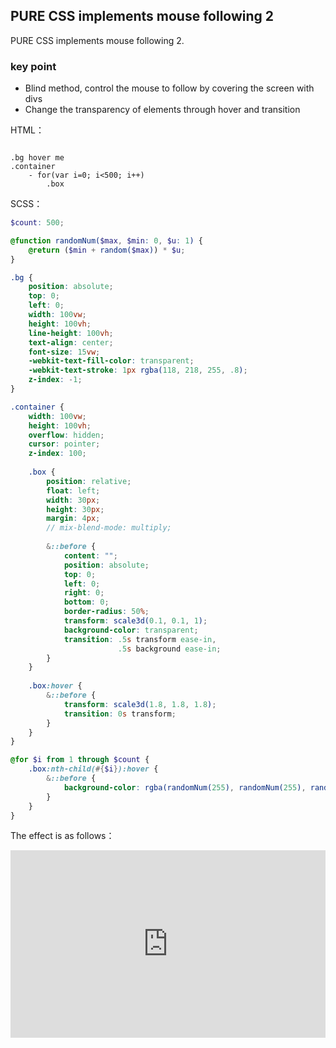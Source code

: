## PURE CSS implements mouse following 2

PURE CSS implements mouse following 2.

### key point

+ Blind method, control the mouse to follow by covering the screen with divs
+ Change the transparency of elements through hover and transition


HTML：

```pug

.bg hover me
.container
    - for(var i=0; i<500; i++)
        .box
```

SCSS：
```scss
$count: 500;

@function randomNum($max, $min: 0, $u: 1) {
	@return ($min + random($max)) * $u;
}

.bg {
    position: absolute;
    top: 0;
    left: 0;
    width: 100vw;
    height: 100vh;
    line-height: 100vh;
    text-align: center;
    font-size: 15vw;
    -webkit-text-fill-color: transparent;
    -webkit-text-stroke: 1px rgba(118, 218, 255, .8);
    z-index: -1;
}

.container {
    width: 100vw;
    height: 100vh;
    overflow: hidden;
    cursor: pointer;
    z-index: 100;
    
    .box {
        position: relative;
        float: left;
        width: 30px;
        height: 30px;
        margin: 4px;
        // mix-blend-mode: multiply;    
        
        &::before {
            content: "";
            position: absolute;
            top: 0;
            left: 0;
            right: 0;
            bottom: 0;
            border-radius: 50%;  
            transform: scale3d(0.1, 0.1, 1);
            background-color: transparent;
            transition: .5s transform ease-in,
                        .5s background ease-in;
        }
    }
    
    .box:hover {
        &::before {
            transform: scale3d(1.8, 1.8, 1.8);
            transition: 0s transform;
        }
    }
}

@for $i from 1 through $count {   
    .box:nth-child(#{$i}):hover {
        &::before {
            background-color: rgba(randomNum(255), randomNum(255), randomNum(255), .8);
        }
    }
}
```

The effect is as follows：

<iframe height="300" style="width: 100%;" scrolling="no" title="pointer-follow-2" src="https://codepen.io/dvha/embed/JjwaKbg?default-tab=html%2Cresult" frameborder="no" loading="lazy" allowtransparency="true" allowfullscreen="true">
  See the Pen <a href="https://codepen.io/dvha/pen/JjwaKbg">
  pointer-follow-2</a> by HaDV (<a href="https://codepen.io/dvha">@dvha</a>)
  on <a href="https://codepen.io">CodePen</a>.
</iframe>